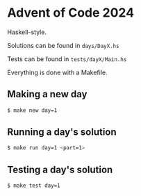 # Advent of Code 2024

Haskell-style.

Solutions can be found in `days/DayX.hs`

Tests can be found in `tests/dayX/Main.hs`

Everything is done with a Makefile.

## Making a new day

```bash
$ make new day=1
```

## Running a day's solution

```bash
$ make run day=1 <part=1>
```

## Testing a day's solution

```bash
$ make test day=1
```
